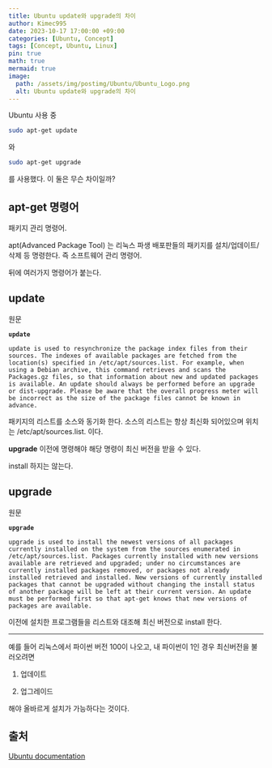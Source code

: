 ```yaml
---
title: Ubuntu update와 upgrade의 차이
author: Kimec995
date: 2023-10-17 17:00:00 +09:00
categories: [Ubuntu, Concept]
tags: [Concept, Ubuntu, Linux]
pin: true
math: true
mermaid: true
image: 
  path: /assets/img/postimg/Ubuntu/Ubuntu_Logo.png
  alt: Ubuntu update와 upgrade의 차이
---
```


Ubuntu 사용 중

```bash
sudo apt-get update
```

와

```bash
sudo apt-get upgrade
```

를 사용했다. 이 둘은 무슨 차이일까?

## apt-get 명령어

패키지 관리 명령어.

apt(Advanced Package Tool) 는 리눅스 파생 배포판들의 패키지를 설치/업데이트/삭제 등 명령한다. 즉 소프트웨어 관리 명령어.

뒤에 여러가지 명령어가 붙는다.

## update

원문

**`update`**

`update is used to resynchronize the package index files from their sources. The
indexes of available packages are fetched from the location(s) specified in
/etc/apt/sources.list. For example, when using a Debian archive, this command
retrieves and scans the Packages.gz files, so that information about new and updated
packages is available. An update should always be performed before an upgrade or
dist-upgrade. Please be aware that the overall progress meter will be incorrect as the
size of the package files cannot be known in advance.`

패키지의 리스트를 소스와 동기화 한다. 소스의 리스트는 항상 최신화 되어있으며 위치는 /etc/apt/sources.list. 이다.

**upgrade** 이전에 명령해야 해당 명령이 최신 버전을 받을 수 있다.

install 하지는 않는다.

## upgrade

원문

**`upgrade`**

`upgrade is used to install the newest versions of all packages currently installed on
the system from the sources enumerated in /etc/apt/sources.list. Packages currently
installed with new versions available are retrieved and upgraded; under no
circumstances are currently installed packages removed, or packages not already
installed retrieved and installed. New versions of currently installed packages that
cannot be upgraded without changing the install status of another package will be left
at their current version. An update must be performed first so that apt-get knows that
new versions of packages are available.`

이전에 설치한 프로그램들을 리스트와 대조해 최신 버전으로 install 한다.

---

예를 들어 리눅스에서 파이썬 버전 100이 나오고, 내 파이썬이 1인 경우 최신버전을 불러오려면

1. 업데이트

2. 업그레이드

해야 올바르게 설치가 가능하다는 것이다.


## 출처
[Ubuntu documentation](https://manpages.ubuntu.com/manpages/xenial/man8/apt-get.8.html)
